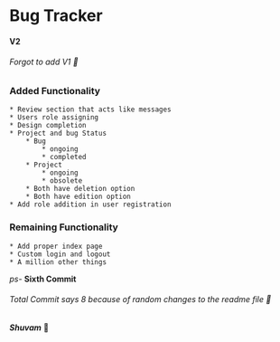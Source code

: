 # Bug Tracker
#### V2
###### Forgot to add V1 :metal:

### Added Functionality
    * Review section that acts like messages
    * Users role assigning
    * Design completion
    * Project and bug Status
        * Bug
            * ongoing
            * completed
        * Project
            * ongoing
            * obsolete
        * Both have deletion option
        * Both have edition option
    * Add role addition in user registration 

### Remaining Functionality
    * Add proper index page
    * Custom login and logout
    * A million other things

*ps-* **Sixth Commit** 
###### Total Commit says 8 because of random changes to the readme file :metal:

***Shuvam*** :rocket:
